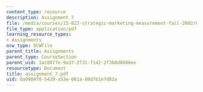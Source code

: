 ```yaml
---
content_type: resource
description: Assignment 7
file: /media/courses/15-822-strategic-marketing-measurement-fall-2002/8a9904f05420a53e061a80d7b1e7d82a_assignment_7.pdf
file_type: application/pdf
learning_resource_types:
- Assignments
ocw_type: OCWFile
parent_title: Assignments
parent_type: CourseSection
parent_uid: 1ac8077e-9a37-2f31-f142-2f3b0d8686ee
resourcetype: Document
title: assignment_7.pdf
uid: 8a9904f0-5420-a53e-061a-80d7b1e7d82a
---
```

